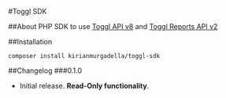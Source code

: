 #Toggl SDK

##About
PHP SDK to use [Toggl API v8](https://github.com/toggl/toggl_api_docs/blob/master/toggl_api.md) and [Toggl Reports API v2](https://github.com/toggl/toggl_api_docs/blob/master/reports.md)

##Installation
```
composer install kirianmurgadella/toggl-sdk
```

##Changelog
###0.1.0
- Initial release. **Read-Only functionality**.